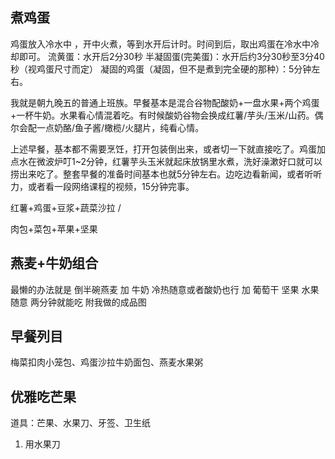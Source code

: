 ## 煮鸡蛋

鸡蛋放入冷水中 ，开中火煮，等到水开后计时。时间到后，取出鸡蛋在冷水中冷却即可。
流黄蛋：水开后2分30秒
半凝固蛋(完美蛋)：水开后约3分30秒至3分40秒（视鸡蛋尺寸而定）
凝固的鸡蛋（凝固，但不是煮到完全硬的那种）：5分钟左右。





我就是朝九晚五的普通上班族。早餐基本是混合谷物配酸奶+一盘水果+两个鸡蛋+一杯牛奶。水果看心情混着吃。有时候酸奶谷物会换成红薯/芋头/玉米/山药。偶尔会配一点奶酪/鱼子酱/橄榄/火腿片，纯看心情。

上述早餐，基本都不需要烹饪，打开包装倒出来，或者切一下就直接吃了。鸡蛋加点水在微波炉叮1~2分钟，红薯芋头玉米就起床放锅里水煮，洗好澡漱好口就可以捞出来吃了。整套早餐的准备时间基本也就5分钟左右。边吃边看新闻，或者听听力，或者看一段网络课程的视频，15分钟完事。

红薯+鸡蛋+豆浆+蔬菜沙拉 /

肉包+菜包+苹果+坚果



## 燕麦+牛奶组合

最懒的办法就是 倒半碗燕麦 加 牛奶 冷热随意或者酸奶也行 加 葡萄干 坚果 水果随意 两分钟就能吃 附我做的成品图



## 早餐列目

梅菜扣肉小笼包、鸡蛋沙拉牛奶面包、燕麦水果粥



## 优雅吃芒果

道具：芒果、水果刀、牙签、卫生纸

1. 用水果刀

